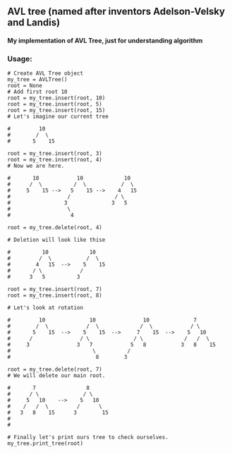 ## AVL tree (named after inventors Adelson-Velsky and Landis) 
#### My implementation of AVL Tree, just for understanding algorithm


### Usage:

    # Create AVL Tree object
    my_tree = AVLTree()
    root = None
    # Add first root 10
    root = my_tree.insert(root, 10)
    root = my_tree.insert(root, 5)
    root = my_tree.insert(root, 15)
    # Let's imagine our current tree
    
    #         10                                        
    #        /  \                                        
    #       5    15                                                   

    root = my_tree.insert(root, 3)
    root = my_tree.insert(root, 4)
    # Now we are here.
    
    #       10            10             10   
    #      /  \          /  \           /  \  
    #     5    15 -->   5    15 -->    4   15 
    #                  /              / \     
    #                 3              3   5    
    #                  \                      
    #                   4                     

    root = my_tree.delete(root, 4) 
    
    # Deletion will look like thise

    #          10             10    
    #         /  \           /  \   
    #        4   15  -->    5    15 
    #       / \            /        
    #      3   5          3                                       

    root = my_tree.insert(root, 7)
    root = my_tree.insert(root, 8)
    
    # Let's look at rotation

    #         10              10               10              7      
    #        /  \            /  \             /  \            / \     
    #       5    15  -->    5    15  -->     7    15  -->    5   10   
    #      /               / \              / \             /   /  \  
    #     3               3   7            5   8           3   8    15
    #                          \          /                           
    #                           8        3                            

    root = my_tree.delete(root, 7)
    # We will delete our main root.

    #       7                8                                           
    #      / \              / \                                           
    #     5   10    -->    5   10                                                      
    #    /   /  \         /      \                                         
    #   3   8    15      3        15                                      
    #                                                   
    #                                            

    # Finally let's print ours tree to check ourselves.
    my_tree.print_tree(root)
